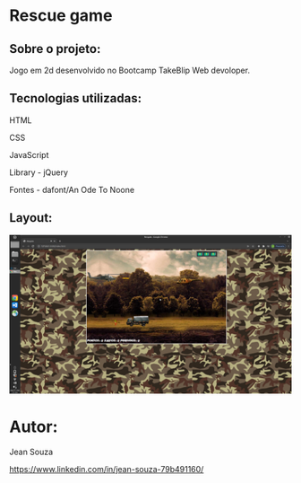 # Rescue game

## Sobre o projeto:

Jogo em 2d desenvolvido no Bootcamp TakeBlip Web devoloper.

## Tecnologias utilizadas:

HTML

CSS

JavaScript

Library - jQuery

Fontes - dafont/An Ode To Noone


## Layout:

![Web](https://github.com/JeanSouza911/rescue_game/blob/master/assets/img/layout.png)


# Autor:

Jean Souza

https://www.linkedin.com/in/jean-souza-79b491160/


